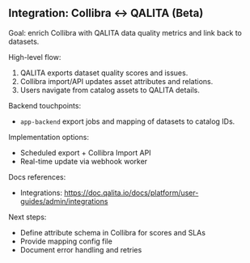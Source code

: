 ## Integration: Collibra ↔ QALITA (Beta)

Goal: enrich Collibra with QALITA data quality metrics and link back to datasets.

High-level flow:

1. QALITA exports dataset quality scores and issues.
2. Collibra import/API updates asset attributes and relations.
3. Users navigate from catalog assets to QALITA details.

Backend touchpoints:

- `app-backend` export jobs and mapping of datasets to catalog IDs.

Implementation options:

- Scheduled export + Collibra Import API
- Real-time update via webhook worker

Docs references:

- Integrations: https://doc.qalita.io/docs/platform/user-guides/admin/integrations

Next steps:

- Define attribute schema in Collibra for scores and SLAs
- Provide mapping config file
- Document error handling and retries


